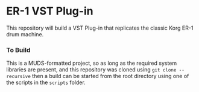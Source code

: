 # ER-1 VST Plug-in
This repository will build a VST Plug-in that replicates the classic Korg ER-1
drum machine.

### To Build
This is a MUDS-formatted project, so as long as the required system libraries
are present, and this repository was cloned using `git clone --recursive` then
a build can be started from the root directory using one of the scripts in the
`scripts` folder.
